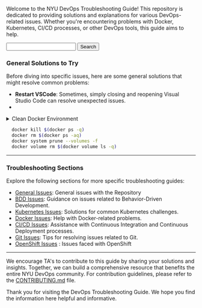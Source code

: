 Welcome to the NYU DevOps Troubleshooting Guide! This repository is dedicated to providing solutions and explanations for various DevOps-related issues. Whether you're encountering problems with Docker, Kubernetes, CI/CD processes, or other DevOps tools, this guide aims to help.

<form>
  <input type="text" id="search-term">
  <button type="submit" onclick="search()">Search</button>  
</form>

<script>
  function search() {
  var searchTerm = document.getElementById("search-term").value;
  var url = "https://github.com/search?q=repo%3Anyu-devops%2Ftroubleshooting+" + searchTerm;
  window.open(url, '_blank');
}
</script>

### General Solutions to Try

Before diving into specific issues, here are some general solutions that might resolve common problems:

- **Restart VSCode**: Sometimes, simply closing and reopening Visual Studio Code can resolve unexpected issues.
- 
<details markdown="1">
<summary><bold>Clean Docker Environment</bold></summary>

  Docker can sometimes cache images or configurations that cause repeated errors. To ensure a fresh environment, use the following Docker commands to clean up:

1. `docker kill $(docker ps -q)`: Stops all running containers.
2. `docker rm $(docker ps -aq)`: Removes all containers.
3. `docker system prune --volumes -f`: Removes all stopped containers, unused networks, images, and optionally, volumes.
4. `docker volume rm $(docker volume ls -q)`: Removes all unused volumes.

</details>

```bash
  docker kill $(docker ps -q)
  docker rm $(docker ps -aq)
  docker system prune --volumes -f
  docker volume rm $(docker volume ls -q)
```

---

### Troubleshooting Sections

Explore the following sections for more specific troubleshooting guides:

- [General Issues](content/General.md): General issues with the Repository
- [BDD Issues](content/BDD.md): Guidance on issues related to Behavior-Driven Development.
- [Kubernetes Issues](content/Kubernetes.md): Solutions for common Kubernetes challenges.
- [Docker Issues](content/Docker.md): Help with Docker-related problems.
- [CI/CD Issues](content/CICD.md): Assistance with Continuous Integration and Continuous Deployment processes.
- [Git Issues](content/Git.md): Tips for resolving issues related to Git.
- [OpenShift Issues](content/OpenShift.md) : Issues faced with OpenShift

---

We encourage TA's to contribute to this guide by sharing your solutions and insights. Together, we can build a comprehensive resource that benefits the entire NYU DevOps community. For contribution guidelines, please refer to the [CONTRIBUTING.md](CONTRIBUTING.md) file.

Thank you for visiting the DevOps Troubleshooting Guide. We hope you find the information here helpful and informative.
